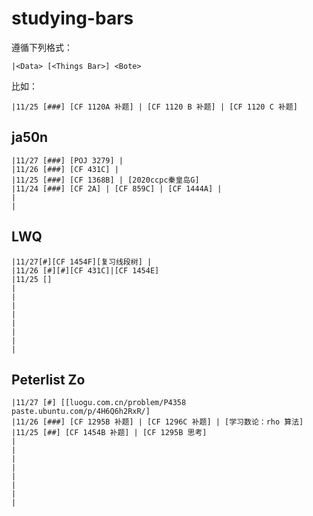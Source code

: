 # studying-bars

遵循下列格式：
``` text
|<Data> [<Things Bar>] <Bote>
```

比如：
``` text
|11/25 [###] [CF 1120A 补题] | [CF 1120 B 补题] | [CF 1120 C 补题]
```

## ja50n

``` text
|11/27 [###] [POJ 3279] |
|11/26 [###] [CF 431C] | 
|11/25 [###] [CF 1368B] | [2020ccpc秦皇岛G]
|11/24 [###] [CF 2A] | [CF 859C] | [CF 1444A] | 
|
|
```

## LWQ

``` text
|11/27[#][CF 1454F][复习线段树] |
|11/26 [#][#][CF 431C]|[CF 1454E]
|11/25 []
|
|
|
|
|
|
|
|
```

## Peterlist Zo

``` text
|11/27 [#] [[luogu.com.cn/problem/P4358 paste.ubuntu.com/p/4H6Q6h2RxR/] 
|11/26 [###] [CF 1295B 补题] | [CF 1296C 补题] | [学习数论：rho 算法]
|11/25 [##] [CF 1454B 补题] | [CF 1295B 思考]
|
|
|
|
|
|
|
|
```
